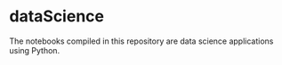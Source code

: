 # dataScience

The notebooks compiled in this repository are data science applications using Python.


